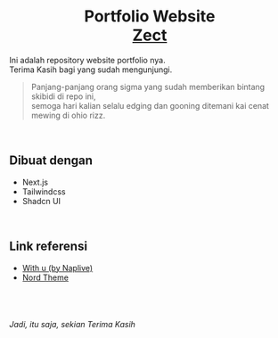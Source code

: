 <h1 align="center">
  Portfolio Website <br/>
  <a href="https://zect.vercel.app/" target="_blank">Zect</a>
</h1>

Ini adalah repository website portfolio nya. <br/>
Terima Kasih bagi yang sudah mengunjungi.

> Panjang-panjang orang sigma yang sudah memberikan bintang skibidi di repo ini, <br/>
> semoga hari kalian selalu edging dan gooning ditemani kai cenat mewing di ohio rizz.

<br/>

## Dibuat dengan
- Next.js
- Tailwindcss
- Shadcn UI

<br/>

## Link referensi
- [With u (by Naplive)](https://youtu.be/BEUTzkwoCWI?si=pzH3A787t0zVRBzp)
- [Nord Theme](https://www.nordtheme.com/)

<br/>
<br/>

<h6>Jadi, itu saja, sekian Terima Kasih</h6>
